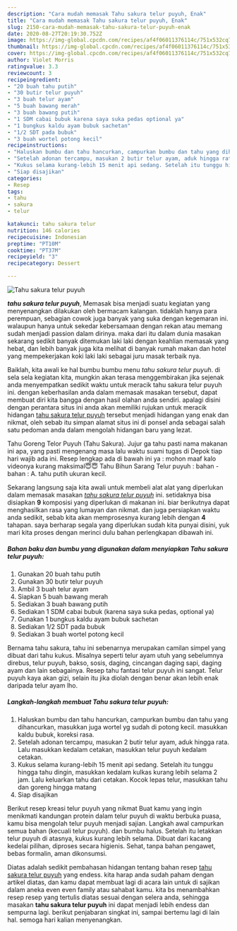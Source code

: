 ```yaml
---
description: "Cara mudah memasak Tahu sakura telur puyuh, Enak"
title: "Cara mudah memasak Tahu sakura telur puyuh, Enak"
slug: 2150-cara-mudah-memasak-tahu-sakura-telur-puyuh-enak
date: 2020-08-27T20:19:30.752Z
image: https://img-global.cpcdn.com/recipes/af4f06011376114c/751x532cq70/tahu-sakura-telur-puyuh-foto-resep-utama.jpg
thumbnail: https://img-global.cpcdn.com/recipes/af4f06011376114c/751x532cq70/tahu-sakura-telur-puyuh-foto-resep-utama.jpg
cover: https://img-global.cpcdn.com/recipes/af4f06011376114c/751x532cq70/tahu-sakura-telur-puyuh-foto-resep-utama.jpg
author: Violet Morris
ratingvalue: 3.3
reviewcount: 3
recipeingredient:
- "20 buah tahu putih"
- "30 butir telur puyuh"
- "3 buah telur ayam"
- "5 buah bawang merah"
- "3 buah bawang putih"
- "1 SDM cabai bubuk karena saya suka pedas optional ya"
- "1 bungkus kaldu ayam bubuk sachetan"
- "1/2 SDT pada bubuk"
- "3 buah wortel potong kecil"
recipeinstructions:
- "Haluskan bumbu dan tahu hancurkan, campurkan bumbu dan tahu yang dihancurkan, masukkan juga wortel yg sudah di potong kecil. masukkan kaldu bubuk, koreksi rasa."
- "Setelah adonan tercampu, masukan 2 butir telur ayam, aduk hingga rata. Lalu masukkan kedalam cetakan, masukkan telur puyuh kedalam cetakan."
- "Kukus selama kurang-lebih 15 menit api sedang. Setelah itu tunggu hingga tahu dingin, masukkan kedalam kulkas kurang lebih selama 2 jam. Lalu keluarkan tahu dari cetakan. Kocok lepas telur, masukkan tahu dan goreng hingga matang"
- "Siap disajikan"
categories:
- Resep
tags:
- tahu
- sakura
- telur

katakunci: tahu sakura telur 
nutrition: 146 calories
recipecuisine: Indonesian
preptime: "PT10M"
cooktime: "PT37M"
recipeyield: "3"
recipecategory: Dessert

---
```



![Tahu sakura telur puyuh](https://img-global.cpcdn.com/recipes/af4f06011376114c/751x532cq70/tahu-sakura-telur-puyuh-foto-resep-utama.jpg)

<b><i>tahu sakura telur puyuh</i></b>, Memasak bisa menjadi suatu kegiatan yang menyenangkan dilakukan oleh bermacam kalangan. tidaklah hanya para perempuan, sebagian cowok juga banyak yang suka dengan kegemaran ini. walaupun hanya untuk sekedar kebersamaan dengan rekan atau memang sudah menjadi passion dalam dirinya. maka dari itu dalam dunia masakan sekarang sedikit banyak ditemukan laki laki dengan keahlian memasak yang hebat, dan lebih banyak juga kita melihat di banyak rumah makan dan hotel yang mempekerjakan koki laki laki sebagai juru masak terbaik nya.

Baiklah, kita awali ke hal bumbu bumbu menu <i>tahu sakura telur puyuh</i>. di sela sela kegiatan kita, mungkin akan terasa menggembirakan jika sejenak anda menyempatkan sedikit waktu untuk meracik tahu sakura telur puyuh ini. dengan keberhasilan anda dalam memasak masakan tersebut, dapat membuat diri kita bangga dengan hasil olahan anda sendiri. apalagi disini dengan perantara situs ini anda akan memiliki rujukan untuk meracik hidangan <u>tahu sakura telur puyuh</u> tersebut menjadi hidangan yang enak dan nikmat, oleh sebab itu simpan alamat situs ini di ponsel anda sebagai salah satu pedoman anda dalam mengolah hidangan baru yang lezat.

Tahu Goreng Telor Puyuh (Tahu Sakura). Jujur ga tahu pasti nama makanan ini apa, yang pasti mengenang masa lalu waktu suami tugas di Depok tiap hari wajib ada ini. Resep lengkap ada di bawah ini ya : mohon maaf kalo videonya kurang maksimal😇😇 Tahu Bihun Sarang Telur puyuh : bahan - bahan : A. tahu putih ukuran kecil.


Sekarang langsung saja kita awali untuk membeli alat alat yang diperlukan dalam memasak masakan <u><i>tahu sakura telur puyuh</i></u> ini. setidaknya bisa disiapkan <b>9</b> komposisi yang diperlukan di makanan ini. biar berikutnya dapat menghasilkan rasa yang lumayan dan nikmat. dan juga persiapkan waktu anda sedikit, sebab kita akan memprosesnya kurang lebih dengan <b>4</b> tahapan. saya berharap segala yang diperlukan sudah kita punyai disini, yuk mari kita proses dengan merinci dulu bahan perlengkapan dibawah ini.

<!--inarticleads1-->

##### Bahan baku dan bumbu yang digunakan dalam menyiapkan Tahu sakura telur puyuh:

1. Gunakan 20 buah tahu putih
1. Gunakan 30 butir telur puyuh
1. Ambil 3 buah telur ayam
1. Siapkan 5 buah bawang merah
1. Sediakan 3 buah bawang putih
1. Sediakan 1 SDM cabai bubuk (karena saya suka pedas, optional ya)
1. Gunakan 1 bungkus kaldu ayam bubuk sachetan
1. Sediakan 1/2 SDT pada bubuk
1. Sediakan 3 buah wortel potong kecil


Bernama tahu sakura, tahu ini sebenarnya merupakan camilan simpel yang dibuat dari tahu kukus. Misalnya seperti telur ayam utuh yang sebelumnya direbus, telur puyuh, bakso, sosis, daging, cincangan daging sapi, daging ayam dan lain sebagainya. Resep tahu fantasi telur puyuh ini sangat. Telur puyuh kaya akan gizi, selain itu jika diolah dengan benar akan lebih enak daripada telur ayam lho. 

<!--inarticleads2-->

##### Langkah-langkah membuat Tahu sakura telur puyuh:

1. Haluskan bumbu dan tahu hancurkan, campurkan bumbu dan tahu yang dihancurkan, masukkan juga wortel yg sudah di potong kecil. masukkan kaldu bubuk, koreksi rasa.
1. Setelah adonan tercampu, masukan 2 butir telur ayam, aduk hingga rata. Lalu masukkan kedalam cetakan, masukkan telur puyuh kedalam cetakan.
1. Kukus selama kurang-lebih 15 menit api sedang. Setelah itu tunggu hingga tahu dingin, masukkan kedalam kulkas kurang lebih selama 2 jam. Lalu keluarkan tahu dari cetakan. Kocok lepas telur, masukkan tahu dan goreng hingga matang
1. Siap disajikan


Berikut resep kreasi telur puyuh yang nikmat Buat kamu yang ingin menikmati kandungan protein dalam telur puyuh di waktu berbuka puasa, kamu bisa mengolah telur puyuh menjadi sajian. Langkah awal campurkan semua bahan (kecuali telur puyuh). dan bumbu halus. Setelah itu letakkan telur puyuh di atasnya, kukus kurang lebih selama. Dibuat dari kacang kedelai pilihan, diproses secara higienis. Sehat, tanpa bahan pengawet, bebas formalin, aman dikonsumsi. 

Diatas adalah sedikit pembahasan hidangan tentang bahan resep <u>tahu sakura telur puyuh</u> yang endess. kita harap anda sudah paham dengan artikel diatas, dan kamu dapat membuat lagi di acara lain untuk di sajikan dalam aneka even even family atau sahabat kamu. kita bs menambahkan resep resep yang tertulis diatas sesuai dengan selera anda, sehingga masakan <b>tahu sakura telur puyuh</b> ini dapat menjadi lebih endess dan sempurna lagi. berikut penjabaran singkat ini, sampai bertemu lagi di lain hal. semoga hari kalian menyenangkan.
